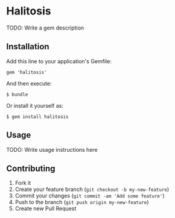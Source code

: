 # Halitosis

TODO: Write a gem description

## Installation

Add this line to your application's Gemfile:

    gem 'halitosis'

And then execute:

    $ bundle

Or install it yourself as:

    $ gem install halitosis

## Usage

TODO: Write usage instructions here

## Contributing

1. Fork it
2. Create your feature branch (`git checkout -b my-new-feature`)
3. Commit your changes (`git commit -am 'Add some feature'`)
4. Push to the branch (`git push origin my-new-feature`)
5. Create new Pull Request
